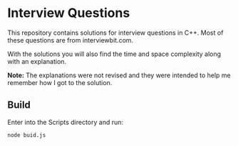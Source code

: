 # Interview Questions

This repository contains solutions for interview questions in C++. Most of these questions are from interviewbit.com.

With the solutions you will also find the time and space complexity along with an explanation.

**Note:** The explanations were not revised and they were intended to help me remember how I got to the solution.

## Build

Enter into the Scripts directory and run:

```
node buid.js
```